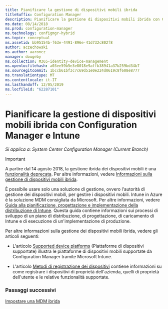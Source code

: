 ```yaml
---
title: Pianificare la gestione di dispositivi mobili ibrida
titleSuffix: Configuration Manager
description: Pianificare la gestione di dispositivi mobili ibrida con Configuration Manager e Microsoft Intune.
ms.date: 08/14/2018
ms.prod: configuration-manager
ms.technology: configmgr-hybrid
ms.topic: conceptual
ms.assetid: bb95154b-f63e-4491-896e-41d732c802f8
author: aczechowski
ms.author: aaroncz
manager: dougeby
ms.collection: M365-identity-device-management
ms.openlocfilehash: a03ee59b5e3e8018e9affb38941a37b259bd34b7
ms.sourcegitcommit: 1bccb61bf3c7c69d51e0e224d0619c8f608e8777
ms.translationtype: MT
ms.contentlocale: it-IT
ms.lasthandoff: 12/05/2019
ms.locfileid: "62287101"
---
```

# <a name="plan-for-hybrid-mdm-with-configuration-manager-and-microsoft-intune"></a>Pianificare la gestione di dispositivi mobili ibrida con Configuration Manager e Intune

*Si applica a: System Center Configuration Manager (Current Branch)*


> [!Important]  
> A partire dal 14 agosto 2018, la gestione ibrida dei dispositivi mobili è una [funzionalità deprecata](/sccm/core/plan-design/changes/deprecated/removed-and-deprecated-cmfeatures). Per altre informazioni, vedere [Informazioni sulla gestione di dispositivi mobili ibrida](/sccm/mdm/understand/hybrid-mobile-device-management).<!--Intune feature 2683117-->  


È possibile usare solo una soluzione di gestione, ovvero l'autorità di gestione dei dispositivi mobili, per gestire i dispositivi mobili. Intune in Azure è la soluzione MDM consigliata da Microsoft. Per altre informazioni, vedere [Guida alla pianificazione, progettazione e implementazione della distribuzione di Intune](https://docs.microsoft.com/intune/plan-design/introduction). Questa guida contiene informazioni sui processi di sviluppo di un piano di distribuzione, di progettazione, di caricamento di Intune e di esecuzione di un'implementazione di produzione.

Per altre informazioni sulla gestione dei dispositivi mobili ibrida, vedere gli articoli seguenti:
- L'articolo [Supported device platforms](supported-device-platforms-for-hybrid.md) (Piattaforme di dispositivi supportate) illustra le piattaforme di dispositivi mobili supportate da Configuration Manager tramite Microsoft Intune.

- L'articolo [Metodi di registrazione dei dispositivi](device-enrollment-methods.md) contiene informazioni su come registrare i dispositivi di proprietà dell'azienda, quelli di proprietà dell'utente e le relative funzionalità supportate.


### <a name="next-steps"></a>Passaggi successivi

 [Impostare una MDM ibrida](../deploy-use/setup-hybrid-mdm.md)
